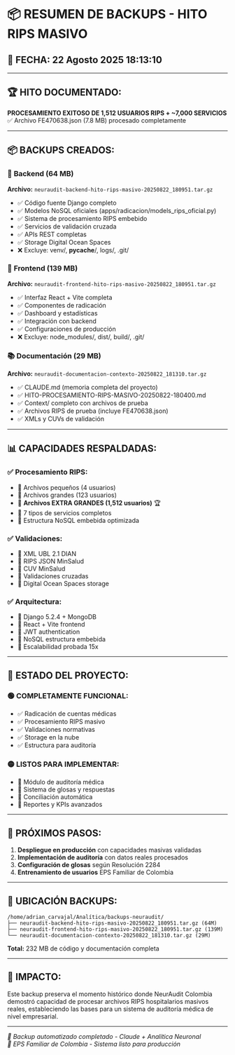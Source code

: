 # 📦 RESUMEN DE BACKUPS - HITO RIPS MASIVO

## 📅 **FECHA:** 22 Agosto 2025 18:13:10

---

## 🏆 **HITO DOCUMENTADO:**
**PROCESAMIENTO EXITOSO DE 1,512 USUARIOS RIPS + ~7,000 SERVICIOS**  
✅ Archivo FE470638.json (7.8 MB) procesado completamente

---

## 📦 **BACKUPS CREADOS:**

### 🔧 **Backend** (64 MB)
**Archivo:** `neuraudit-backend-hito-rips-masivo-20250822_180951.tar.gz`
- ✅ Código fuente Django completo
- ✅ Modelos NoSQL oficiales (apps/radicacion/models_rips_oficial.py)
- ✅ Sistema de procesamiento RIPS embebido
- ✅ Servicios de validación cruzada
- ✅ APIs REST completas
- ✅ Storage Digital Ocean Spaces
- ❌ Excluye: venv/, __pycache__/, logs/, .git/

### 🎨 **Frontend** (139 MB)
**Archivo:** `neuraudit-frontend-hito-rips-masivo-20250822_180951.tar.gz`
- ✅ Interfaz React + Vite completa
- ✅ Componentes de radicación
- ✅ Dashboard y estadísticas
- ✅ Integración con backend
- ✅ Configuraciones de producción
- ❌ Excluye: node_modules/, dist/, build/, .git/

### 📚 **Documentación** (29 MB)
**Archivo:** `neuraudit-documentacion-contexto-20250822_181310.tar.gz`
- ✅ CLAUDE.md (memoria completa del proyecto)
- ✅ HITO-PROCESAMIENTO-RIPS-MASIVO-20250822-180400.md
- ✅ Context/ completo con archivos de prueba
- ✅ Archivos RIPS de prueba (incluye FE470638.json)
- ✅ XMLs y CUVs de validación

---

## 📊 **CAPACIDADES RESPALDADAS:**

### ✅ **Procesamiento RIPS:**
- 🔸 Archivos pequeños (4 usuarios)
- 🔸 Archivos grandes (123 usuarios) 
- 🔸 **Archivos EXTRA GRANDES (1,512 usuarios)** 🏆
- 🔸 7 tipos de servicios completos
- 🔸 Estructura NoSQL embebida optimizada

### ✅ **Validaciones:**
- 🔸 XML UBL 2.1 DIAN
- 🔸 RIPS JSON MinSalud
- 🔸 CUV MinSalud
- 🔸 Validaciones cruzadas
- 🔸 Digital Ocean Spaces storage

### ✅ **Arquitectura:**
- 🔸 Django 5.2.4 + MongoDB
- 🔸 React + Vite frontend
- 🔸 JWT authentication
- 🔸 NoSQL estructura embebida
- 🔸 Escalabilidad probada 15x

---

## 🎯 **ESTADO DEL PROYECTO:**

### 🟢 **COMPLETAMENTE FUNCIONAL:**
- ✅ Radicación de cuentas médicas
- ✅ Procesamiento RIPS masivo
- ✅ Validaciones normativas
- ✅ Storage en la nube
- ✅ Estructura para auditoría

### 🟡 **LISTOS PARA IMPLEMENTAR:**
- 🔄 Módulo de auditoría médica
- 🔄 Sistema de glosas y respuestas
- 🔄 Conciliación automática
- 🔄 Reportes y KPIs avanzados

---

## 🚀 **PRÓXIMOS PASOS:**

1. **Despliegue en producción** con capacidades masivas validadas
2. **Implementación de auditoría** con datos reales procesados
3. **Configuración de glosas** según Resolución 2284
4. **Entrenamiento de usuarios** EPS Familiar de Colombia

---

## 📍 **UBICACIÓN BACKUPS:**
```
/home/adrian_carvajal/Analítica/backups-neuraudit/
├── neuraudit-backend-hito-rips-masivo-20250822_180951.tar.gz (64M)
├── neuraudit-frontend-hito-rips-masivo-20250822_180951.tar.gz (139M)
└── neuraudit-documentacion-contexto-20250822_181310.tar.gz (29M)
```

**Total:** 232 MB de código y documentación completa

---

## 🏥 **IMPACTO:**
Este backup preserva el momento histórico donde NeurAudit Colombia demostró capacidad de procesar archivos RIPS hospitalarios masivos reales, estableciendo las bases para un sistema de auditoría médica de nivel empresarial.

---

*🤖 Backup automatizado completado - Claude + Analítica Neuronal*  
*📧 EPS Familiar de Colombia - Sistema listo para producción*